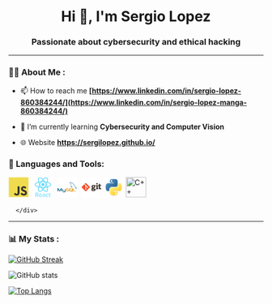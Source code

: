 <div id="header" align="center">
    <h1 align="center">Hi 👋, I'm Sergio Lopez</h1>
    <h3 align="center">Passionate about cybersecurity and ethical hacking</h3>
</div>

---

### 👨‍💻 About Me :

- 📫 How to reach me **[https://www.linkedin.com/in/sergio-lopez-860384244/](https://www.linkedin.com/in/sergio-lopez-manga-860384244/)**

- 🌱 I’m currently learning **Cybersecurity and Computer Vision**

- 🌐 Website **https://sergilopez.github.io/**


<div align="left">
    <h3>🔨 Languages and Tools:</h3>
    <div>
        <img src="https://github.com/devicons/devicon/blob/master/icons/javascript/javascript-original.svg" title="JavaScript" alt="JavaScript" width="40" height="40"/>&nbsp;
        <img src="https://github.com/devicons/devicon/blob/master/icons/react/react-original-wordmark.svg" title="React" alt="React" width="40" height="40"/>&nbsp;
        <img src="https://github.com/devicons/devicon/blob/master/icons/mysql/mysql-original-wordmark.svg" title="MySQL"  alt="MySQL" width="40" height="40"/>&nbsp;
        <img src="https://github.com/devicons/devicon/blob/master/icons/git/git-original-wordmark.svg" title="Git" **alt="Git" width="40" height="40"/>
        <img src="https://github.com/devicons/devicon/blob/master/icons/python/python-original.svg" title="Git" **alt="Python" width="40" height="40"/>
        <img src="[https://github.com/devicons/devicon/blob/master/icons/python/C-original.svg](https://github.com/devicons/devicon/blob/master/icons/c/c-original.svg)" title="C++" **alt="C" width="40" height="40"/>
       
      </div>
</div>

---

### 📊 My Stats :

[![GitHub Streak](http://github-readme-streak-stats.herokuapp.com?user=sergiLopez&theme=onedark)](https://git.io/streak-stats)

![GitHub stats](https://github-readme-stats.vercel.app/api?username=sergiLopez&show_icons=true&theme=radical)

[![Top Langs](https://github-readme-stats.vercel.app/api/top-langs/?username=sergiLopez&theme=tokyonight)](https://github.com/anuraghazra/github-readme-stats)
